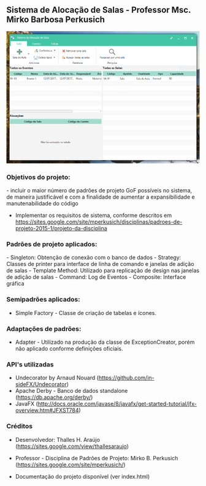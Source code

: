 <h2>
Sistema de Alocação de Salas - Professor Msc. Mirko Barbosa Perkusich
</h2>
<p align="center">
  <img src="https://github.com/ThallesAraujo/Sistema-de-Aloca-o-de-Salas-Design-Patterns-/blob/master/Main%20Window.PNG"/>
</p>

<h3>
Objetivos do projeto: 
</h3>
- incluir o maior número de padrões de projeto GoF possíveis no sistema, de maneira justificável e com a finalidade de aumentar a expansibilidade e manutenabilidade do código

- Implementar os requisitos de sistema, conforme descritos em https://sites.google.com/site/mperkusich/disciplinas/padroes-de-projeto-2015-1/projeto-da-disciplina

<h3>
Padrões de projeto aplicados:
</h3>
- Singleton: Obtenção de conexão com o banco de dados
- Strategy: Classes de printer para interface de linha de comando e janelas de adição de salas
- Template Method: Utilizado para replicação de design nas janelas de adição de salas
- Command: Log de Eventos
- Composite: Interface gráfica

<h3>
Semipadrões aplicados:
</h3>

- Simple Factory - Classe de criação de tabelas e ícones.

<h3>
Adaptações de padrões:
</h3>

- Adapter - Utilizado na produção da classe de ExceptionCreator, porém não aplicado conforme definições oficiais.

<h3>
API's utilizadas
</h3>

- Undecorator by Arnaud Nouard (https://github.com/in-sideFX/Undecorator)
- Apache Derby - Banco de dados standalone (https://db.apache.org/derby/)
- JavaFX (http://docs.oracle.com/javase/8/javafx/get-started-tutorial/jfx-overview.htm#JFXST784)

<h3>
Créditos
</h3>

- Desenvolvedor: Thalles H. Araújo (https://sites.google.com/view/thallesaraujo)
- Professor - Disciplina de Padrões de Projeto: Mirko B. Perkusich (https://sites.google.com/site/mperkusich/)

- Documentação do projeto disponível (ver index.html)
